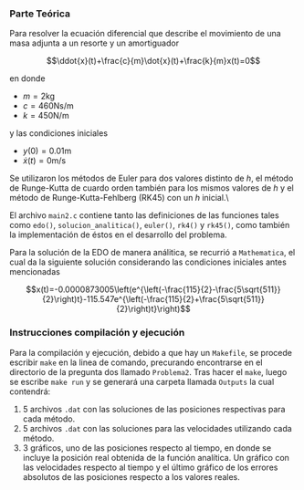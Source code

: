 ### Parte Teórica

Para resolver la ecuación diferencial que describe el movimiento de una masa adjunta a un resorte y un amortiguador

$$\ddot{x}(t)+\frac{c}{m}\dot{x}(t)+\frac{k}{m}x(t)=0$$

en donde

* $m=2$kg
* $c=460$Ns/m
* $k=450$N/m

y las condiciones iniciales

* $y(0)=0.01$m
* $\dot{x}(t)=0$m/s

Se utilizaron los métodos de Euler para dos valores distinto de $h$, el método de Runge-Kutta de cuardo orden también para los mismos valores de $h$ y el método de Runge-Kutta-Fehlberg (RK45) con un $h$ inicial.\\

El archivo `main2.c` contiene tanto las definiciones de las funciones tales como `edo()`, `solucion_analitica()`, `euler()`, `rk4()` y `rk45()`, como también la implementación de éstos en el desarrollo del problema.

Para la solución de la EDO de manera análitica, se recurrió a `Mathematica`, el cual da la siguiente solución considerando las condiciones iniciales antes mencionadas

$$x(t)=-0.0000873005\left(e^{\left(-\frac{115}{2}-\frac{5\sqrt{511}}{2}\right)t}-115.547e^{\left(-\frac{115}{2}+\frac{5\sqrt{511}}{2}\right)t}\right)$$

### Instrucciones compilación y ejecución
Para la compilación y ejecución, debido a que hay un `Makefile`, se procede escribir `make` en la linea de comando, precurando encontrarse en el directorio de la pregunta dos llamado `Problema2`. Tras hacer el `make`, luego se escribe `make run` y se generará una carpeta llamada `Outputs` la cual contendrá:
1. 5 archivos `.dat` con las soluciones de las posiciones respectivas para cada método.
2. 5 archivos `.dat` con las soluciones para las velocidades utilizando cada método.
3. 3 gráficos, uno de las posiciones respecto al tiempo, en donde se incluye la posición real obtenida de la función analítica. Un gráfico con las velocidades respecto al tiempo y el último gráfico de los errores absolutos de las posiciones respecto a los valores reales.